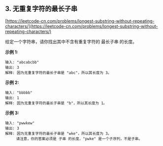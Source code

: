 **3. 无重复字符的最长子串**  
---
[https://leetcode-cn.com/problems/longest-substring-without-repeating-characters/](https://leetcode-cn.com/problems/longest-substring-without-repeating-characters/)  

给定一个字符串，请你找出其中不含有重复字符的 最长子串 的长度。

**示例 1:**  

```  
输入: "abcabcbb"
输出: 3 
解释: 因为无重复字符的最长子串是 "abc"，所以其长度为 3。
```  

**示例 2:**  

```  
输入: "bbbbb"
输出: 1
解释: 因为无重复字符的最长子串是 "b"，所以其长度为 1。
```  

**示例 3:**  

```  
输入: "pwwkew"
输出: 3
解释: 因为无重复字符的最长子串是 "wke"，所以其长度为 3。
     请注意，你的答案必须是 子串 的长度，"pwke" 是一个子序列，不是子串。
```  
